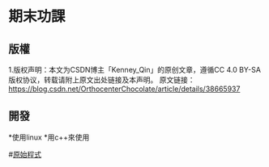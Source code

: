 # 期末功課
## 版權
1.版权声明：本文为CSDN博主「Kenney_Qin」的原创文章，遵循CC 4.0 BY-SA版权协议，转载请附上原文出处链接及本声明。
原文链接：https://blog.csdn.net/OrthocenterChocolate/article/details/38665937

## 開發
*使用linux
*用c++來使用


#[原始程式](https://github.com/110810550/qwe/blob/main/22.txt)
